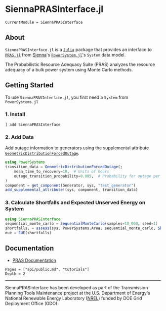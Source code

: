 # SiennaPRASInterface.jl

```@meta
CurrentModule = SiennaPRASInterface
```

## About

`SiennaPRASInterface.jl` is a [`Julia`](http://www.julialang.org) package that provides an interface to [`PRAS.jl`](https://nrel.github.io/PRAS) from [Sienna](https://www.nrel.gov/analysis/sienna.html)'s [`PowerSystem.jl`](https://github.com/NREL-Sienna/PowerSystems.jl)'s `System` data model.

The Probabilistic Resource Adequacy Suite (PRAS) analyzes the resource adequacy of a bulk power system using Monte Carlo methods.

## Getting Started

To use `SiennaPRASInterface.jl`, you first need a `System` from `PowerSystems.jl`

### 1. Install

```
] add SiennaPRASInterface
```

### 2. Add Data

Add outage information to generators using the supplemental attribute [`GeometricDistributionForcedOutage`](https://nrel-sienna.github.io/PowerSystems.jl/stable/api/public/#PowerSystems.GeometricDistributionForcedOutage).

```julia
using PowerSystems
transition_data = GeometricDistributionForcedOutage(;
    mean_time_to_recovery=10,  # Units of hours
    outage_transition_probability=0.005,  # Probability for outage per hour
)
component = get_component(Generator, sys, "test_generator")
add_supplemental_attribute!(sys, component, transition_data)
```

### 3. Calculate Shortfalls and Expected Unserved Energy on System

```julia
using SiennaPRASInterface
sequential_monte_carlo = SequentialMonteCarlo(samples=10_000, seed=1)
shortfalls, = assess(sys, PowerSystems.Area, sequential_monte_carlo, Shortfall())
eue = EUE(shortfalls)
```

## Documentation

  - [PRAS Documentation](https://nrel.github.io/PRAS/)

```@contents
Pages = ["api/public.md", "tutorials"]
Depth = 2
```

* * *

SiennaPRASInterface has been developed as part of the Transmission Planning Tools Maintenance project at the U.S. Department of Energy's National Renewable Energy
Laboratory ([NREL](https://www.nrel.gov/)) funded by DOE Grid Deployment Office (GDO).
